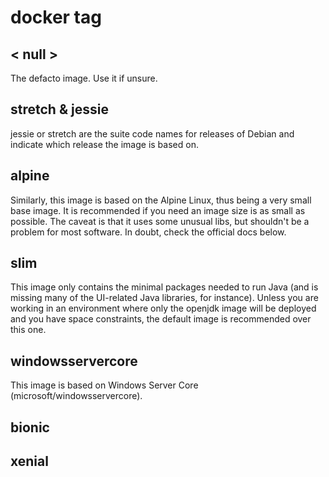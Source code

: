 # docker tag

## < null >

The defacto image. Use it if unsure.

## stretch & jessie

jessie or stretch are the suite code names for releases of Debian and indicate which release the image is based on.

## alpine

Similarly, this image is based on the Alpine Linux, thus being a very small base image. It is recommended if you need an image size is as small as possible. The caveat is that it uses some unusual libs, but shouldn't be a problem for most software. In doubt, check the official docs below.

## slim

This image only contains the minimal packages needed to run Java (and is missing many of the UI-related Java libraries, for instance). Unless you are working in an environment where only the openjdk image will be deployed and you have space constraints, the default image is recommended over this one.

## windowsservercore

This image is based on Windows Server Core (microsoft/windowsservercore).

## bionic

## xenial
